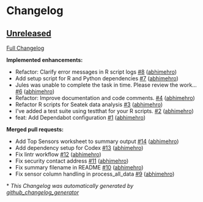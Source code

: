 # Changelog

## [Unreleased](https://github.com/abhimehro/Seatek_Analysis/tree/HEAD)

[Full Changelog](https://github.com/abhimehro/Seatek_Analysis/compare/1a1b13df64135ab9e6e08ef052f5fdbf33164ffb...HEAD)

**Implemented enhancements:**

- Refactor: Clarify error messages in R script logs [\#8](https://github.com/abhimehro/Seatek_Analysis/pull/8) ([abhimehro](https://github.com/abhimehro))
- Add setup script for R and Python dependencies [\#7](https://github.com/abhimehro/Seatek_Analysis/pull/7) ([abhimehro](https://github.com/abhimehro))
- Jules was unable to complete the task in time. Please review the work… [\#6](https://github.com/abhimehro/Seatek_Analysis/pull/6) ([abhimehro](https://github.com/abhimehro))
- Refactor: Improve documentation and code comments. [\#4](https://github.com/abhimehro/Seatek_Analysis/pull/4) ([abhimehro](https://github.com/abhimehro))
- Refactor R scripts for Seatek data analysis [\#3](https://github.com/abhimehro/Seatek_Analysis/pull/3) ([abhimehro](https://github.com/abhimehro))
- I've added a test suite using testthat for your R scripts. [\#2](https://github.com/abhimehro/Seatek_Analysis/pull/2) ([abhimehro](https://github.com/abhimehro))
- feat: Add Dependabot configuration [\#1](https://github.com/abhimehro/Seatek_Analysis/pull/1) ([abhimehro](https://github.com/abhimehro))

**Merged pull requests:**

- Add Top Sensors worksheet to summary output [\#14](https://github.com/abhimehro/Seatek_Analysis/pull/14) ([abhimehro](https://github.com/abhimehro))
- Add dependency setup for Codex [\#13](https://github.com/abhimehro/Seatek_Analysis/pull/13) ([abhimehro](https://github.com/abhimehro))
- Fix lintr workflow [\#12](https://github.com/abhimehro/Seatek_Analysis/pull/12) ([abhimehro](https://github.com/abhimehro))
- Fix security contact address [\#11](https://github.com/abhimehro/Seatek_Analysis/pull/11) ([abhimehro](https://github.com/abhimehro))
- Fix summary filename in README [\#10](https://github.com/abhimehro/Seatek_Analysis/pull/10) ([abhimehro](https://github.com/abhimehro))
- Fix sensor column handling in process\_all\_data [\#9](https://github.com/abhimehro/Seatek_Analysis/pull/9) ([abhimehro](https://github.com/abhimehro))



\* *This Changelog was automatically generated by [github_changelog_generator](https://github.com/github-changelog-generator/github-changelog-generator)*
